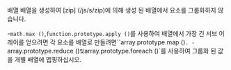 배열 배열을 생성하여 [zip] (/js/s/zip)에 의해 생성 된 배열에서 요소를 그룹화하지 않습니다.

-`math.max ()`,`function.prototype.apply ()`를 사용하여 배열에서 가장 긴 서브 어레이를 얻으려면 각 요소를 배열로 만들려면``array.prototype.map ()`.
-`array.prototype.reduce ()`및`array.prototype.foreach ()`를 사용하여 그룹화 된 값을 개별 배열에 맵핑하십시오.